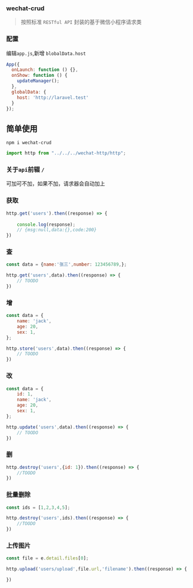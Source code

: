 ### wechat-crud
> 按照标准 `RESTful API` 封装的基于微信小程序请求类

### 配置
编辑`app.js`,新增 `blobalData.host`
```javascript
App({
  onLaunch: function () {},
  onShow: function () {
    updateManager();
  },
  globalData: {
    host: 'http://laravel.test'
  }
});
```

## 简单使用
```shell
npm i wechat-crud
```

```javascript
import http from "../../../wechat-http/http";
```

### 关于`api`前辍 `/`
可加可不加，如果不加，请求器会自动加上

### 获取
```javascript
http.get('users').then((response) => {
    
    console.log(response);
    // {msg:null,data:{},code:200}
})
```
### 查
```javascript
const data = {name:'张三',number: 123456789,};

http.get('users',data).then((response) => {
    // TOODO
})
```

### 增
```javascript
const data = {
    name: 'jack',
    age: 20,
    sex: 1,
};

http.store('users',data).then((response) => {
    // TOODO
})
```

### 改
```javascript
const data = {
    id: 1,
    name: 'jack',
    age: 20,
    sex: 1,
};

http.update('users',data).then((response) => {
    // TOODO
})
```

### 删
```javascript
http.destroy('users',{id: 1}).then((response) => {
    //TOODO
})
```

### 批量删除
```javascript
const ids = [1,2,3,4,5];

http.destroy('users',ids).then((response) => {
    //TOODO
})
```

### 上传图片
```javascript
const file = e.detail.files[0];

http.upload('users/upload',file.url,'filename').then((response) => {

})
```